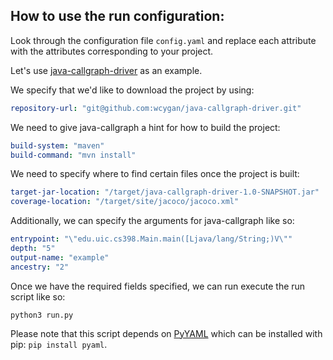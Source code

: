 ## How to use the run configuration:

Look through the configuration file `config.yaml` and replace each attribute with the attributes corresponding to your
project.

Let's use [java-callgraph-driver](https://github.com/wcygan/java-callgraph-driver) as an example.

We specify that we'd like to download the project by using:

```yaml
repository-url: "git@github.com:wcygan/java-callgraph-driver.git"
```

We need to give java-callgraph a hint for how to build the project:

```yaml
build-system: "maven"
build-command: "mvn install"
```

We need to specify where to find certain files once the project is built:

```yaml
target-jar-location: "/target/java-callgraph-driver-1.0-SNAPSHOT.jar"
coverage-location: "/target/site/jacoco/jacoco.xml"
```

Additionally, we can specify the arguments for java-callgraph like so:

```yaml
entrypoint: "\"edu.uic.cs398.Main.main([Ljava/lang/String;)V\""
depth: "5"
output-name: "example"
ancestry: "2"
```

Once we have the required fields specified, we can run execute the run script like so:

```shell
python3 run.py
```

Please note that this script depends on [PyYAML](https://pypi.org/project/pyaml/) which can be installed with
pip: `pip install pyaml`.